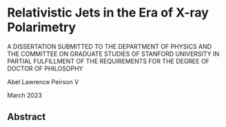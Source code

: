 # Relativistic Jets in the Era of X-ray Polarimetry

A DISSERTATION
SUBMITTED TO THE DEPARTMENT OF PHYSICS
AND THE COMMITTEE ON GRADUATE STUDIES
OF STANFORD UNIVERSITY
IN PARTIAL FULFILLMENT OF THE REQUIREMENTS
FOR THE DEGREE OF
DOCTOR OF PHILOSOPHY

Abel Lawrence Peirson V

March 2023

## Abstract

